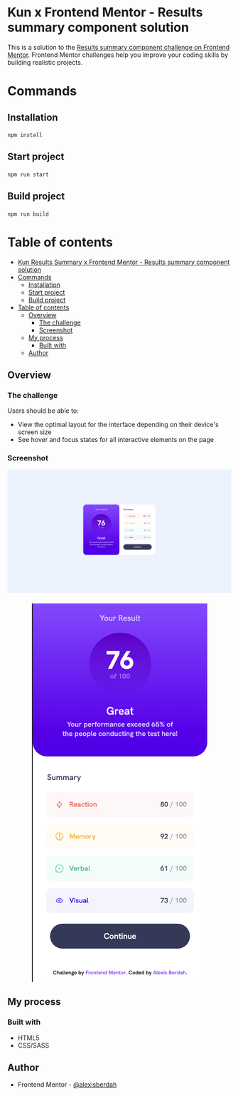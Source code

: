 # Kun x Frontend Mentor - Results summary component solution

This is a solution to the [Results summary component challenge on Frontend Mentor](https://www.frontendmentor.io/challenges/results-summary-component-CE_K6s0maV). Frontend Mentor challenges help you improve your coding skills by building realistic projects. 

# Commands
## Installation
`npm install`
## Start project
`npm run start`
## Build project
`npm run build`

# Table of contents

- [Kun Results Summary x Frontend Mentor - Results summary component solution](#kun-results-summary-x-frontend-mentor---results-summary-component-solution)
- [Commands](#commands)
  - [Installation](#installation)
  - [Start project](#start-project)
  - [Build project](#build-project)
- [Table of contents](#table-of-contents)
  - [Overview](#overview)
    - [The challenge](#the-challenge)
    - [Screenshot](#screenshot)
  - [My process](#my-process)
    - [Built with](#built-with)
  - [Author](#author)

## Overview

### The challenge

Users should be able to:

- View the optimal layout for the interface depending on their device's screen size
- See hover and focus states for all interactive elements on the page

### Screenshot

![](./screenshot_desktop.png)
<div align="center">
  <img src="./screenshot_mobile.png" />
</div>

## My process

### Built with

- HTML5
- CSS/SASS

## Author

- Frontend Mentor - [@alexisberdah](https://www.frontendmentor.io/profile/alexisberdah)

